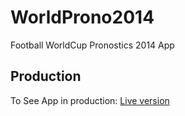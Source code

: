 WorldProno2014
============

Football WorldCup Pronostics 2014 App

## Production
To See App in production:
[Live version](http://worldprono2014.herokuapp.com/)





